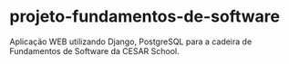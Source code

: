 # projeto-fundamentos-de-software
Aplicação WEB utilizando Django, PostgreSQL para a cadeira de Fundamentos de Software da CESAR School.
